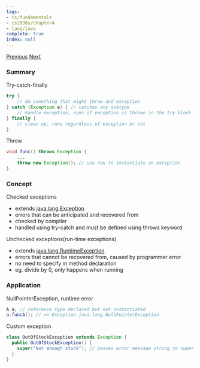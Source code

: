 ```yaml
---
tags:
- cs/fundamentals
- cs2030s/chapter4
- lang/java
complete: true
index: null
---
```

[Previous](/labyrinth/notes/cs/cs2030s/wrapper_classes)   [Next](/labyrinth/notes/cs/cs2030s/generics)

### Summary
Try-catch-finally
```java
try {
	// do something that might throw and exception
} catch (Exception e) { // catches any subtype
	// handle exception, runs if exception is thrown in the try block
} finally {
	// clean up, runs regardless of exception or not
}
```

Throw
```java
void func() throws Exception {
	...
	throw new Exception(); // use new to instantiate an exception
}
```

### Concept
Checked exceptions
- extends [java.lang.Exception](https://docs.oracle.com/en/java/javase/21/docs/api/java.base/java/lang/Exception.html)
- errors that can be anticipated and recovered from
- checked by compiler
- handled using try-catch and must be defined using throws keyword

Unchecked exceptions(run-time exceptions)
- extends [java.lang.RuntimeException](https://docs.oracle.com/en/java/javase/21/docs/api/java.base/java/lang/RuntimeException.html)
- errors that cannot be recovered from, caused by programmer error
- no need to specify in method declaration
- eg. divide by 0, only happens when running

### Application
NullPointerException, runtime error
```java
A a; // reference type declared but not instantiated
a.funcA(); // => Exception java.lang.NullPointerException
```

Custom exception
```java
class OutOfStockException extends Exception {
  public OutOfStockException() {
    super("Not enough stock"); // passes error message string to super class
  }
}
```